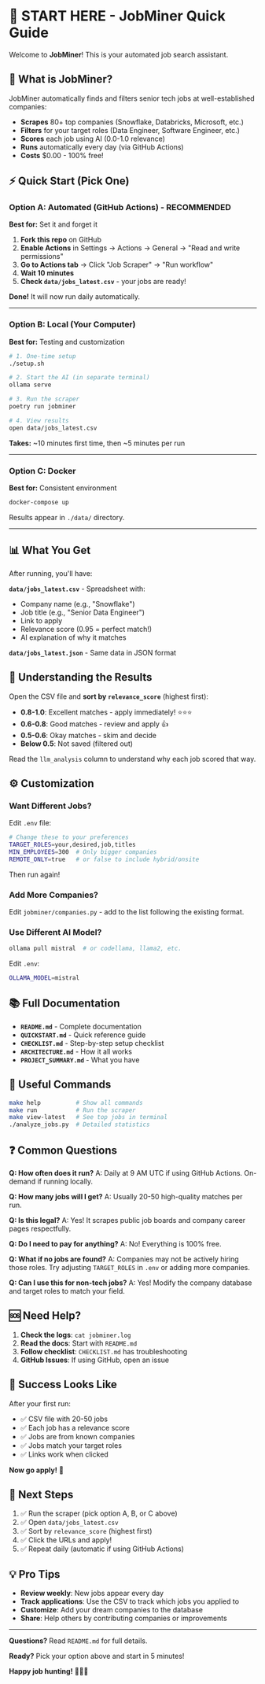# 🎯 START HERE - JobMiner Quick Guide

Welcome to **JobMiner**! This is your automated job search assistant.

## 📖 What is JobMiner?

JobMiner automatically finds and filters senior tech jobs at well-established companies:
- **Scrapes** 80+ top companies (Snowflake, Databricks, Microsoft, etc.)
- **Filters** for your target roles (Data Engineer, Software Engineer, etc.)
- **Scores** each job using AI (0.0-1.0 relevance)
- **Runs** automatically every day (via GitHub Actions)
- **Costs** $0.00 - 100% free!

## ⚡ Quick Start (Pick One)

### Option A: Automated (GitHub Actions) - RECOMMENDED
**Best for:** Set it and forget it

1. **Fork this repo** on GitHub
2. **Enable Actions** in Settings → Actions → General → "Read and write permissions"
3. **Go to Actions tab** → Click "Job Scraper" → "Run workflow"
4. **Wait 10 minutes**
5. **Check `data/jobs_latest.csv`** - your jobs are ready!

**Done!** It will now run daily automatically.

---

### Option B: Local (Your Computer)
**Best for:** Testing and customization

```bash
# 1. One-time setup
./setup.sh

# 2. Start the AI (in separate terminal)
ollama serve

# 3. Run the scraper
poetry run jobminer

# 4. View results
open data/jobs_latest.csv
```

**Takes:** ~10 minutes first time, then ~5 minutes per run

---

### Option C: Docker
**Best for:** Consistent environment

```bash
docker-compose up
```

Results appear in `./data/` directory.

---

## 📊 What You Get

After running, you'll have:

**`data/jobs_latest.csv`** - Spreadsheet with:
- Company name (e.g., "Snowflake")
- Job title (e.g., "Senior Data Engineer")
- Link to apply
- Relevance score (0.95 = perfect match!)
- AI explanation of why it matches

**`data/jobs_latest.json`** - Same data in JSON format

## 🎯 Understanding the Results

Open the CSV file and **sort by `relevance_score`** (highest first):
- **0.8-1.0**: Excellent matches - apply immediately! ⭐⭐⭐
- **0.6-0.8**: Good matches - review and apply 👍
- **0.5-0.6**: Okay matches - skim and decide
- **Below 0.5**: Not saved (filtered out)

Read the `llm_analysis` column to understand why each job scored that way.

## ⚙️ Customization

### Want Different Jobs?

Edit `.env` file:
```bash
# Change these to your preferences
TARGET_ROLES=your,desired,job,titles
MIN_EMPLOYEES=300  # Only bigger companies
REMOTE_ONLY=true   # or false to include hybrid/onsite
```

Then run again!

### Add More Companies?

Edit `jobminer/companies.py` - add to the list following the existing format.

### Use Different AI Model?

```bash
ollama pull mistral  # or codellama, llama2, etc.
```

Edit `.env`:
```bash
OLLAMA_MODEL=mistral
```

## 📚 Full Documentation

- **`README.md`** - Complete documentation
- **`QUICKSTART.md`** - Quick reference guide
- **`CHECKLIST.md`** - Step-by-step setup checklist
- **`ARCHITECTURE.md`** - How it all works
- **`PROJECT_SUMMARY.md`** - What you have

## 🔧 Useful Commands

```bash
make help          # Show all commands
make run           # Run the scraper
make view-latest   # See top jobs in terminal
./analyze_jobs.py  # Detailed statistics
```

## ❓ Common Questions

**Q: How often does it run?**
A: Daily at 9 AM UTC if using GitHub Actions. On-demand if running locally.

**Q: How many jobs will I get?**
A: Usually 20-50 high-quality matches per run.

**Q: Is this legal?**
A: Yes! It scrapes public job boards and company career pages respectfully.

**Q: Do I need to pay for anything?**
A: No! Everything is 100% free.

**Q: What if no jobs are found?**
A: Companies may not be actively hiring those roles. Try adjusting `TARGET_ROLES` in `.env` or adding more companies.

**Q: Can I use this for non-tech jobs?**
A: Yes! Modify the company database and target roles to match your field.

## 🆘 Need Help?

1. **Check the logs**: `cat jobminer.log`
2. **Read the docs**: Start with `README.md`
3. **Follow checklist**: `CHECKLIST.md` has troubleshooting
4. **GitHub Issues**: If using GitHub, open an issue

## 🎉 Success Looks Like

After your first run:
- ✅ CSV file with 20-50 jobs
- ✅ Each job has a relevance score
- ✅ Jobs are from known companies
- ✅ Jobs match your target roles
- ✅ Links work when clicked

**Now go apply!** 🚀

## 📱 Next Steps

1. ✅ Run the scraper (pick option A, B, or C above)
2. ✅ Open `data/jobs_latest.csv`
3. ✅ Sort by `relevance_score` (highest first)
4. ✅ Click the URLs and apply!
5. ✅ Repeat daily (automatic if using GitHub Actions)

## 💡 Pro Tips

- **Review weekly**: New jobs appear every day
- **Track applications**: Use the CSV to track which jobs you applied to
- **Customize**: Add your dream companies to the database
- **Share**: Help others by contributing companies or improvements

---

**Questions?** Read `README.md` for full details.

**Ready?** Pick your option above and start in 5 minutes!

**Happy job hunting!** 🎯💼✨
